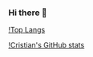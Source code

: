 ### Hi there 👋

[!Top Langs](https://github-readme-stats.vercel.app/api/top-langs/?username=xmxvii&layout=compact&langs_count=8&theme=tokyonight)

[!Cristian's GitHub stats](https://github-readme-stats.vercel.app/api?username=xmxvii&theme=tokyonight)

